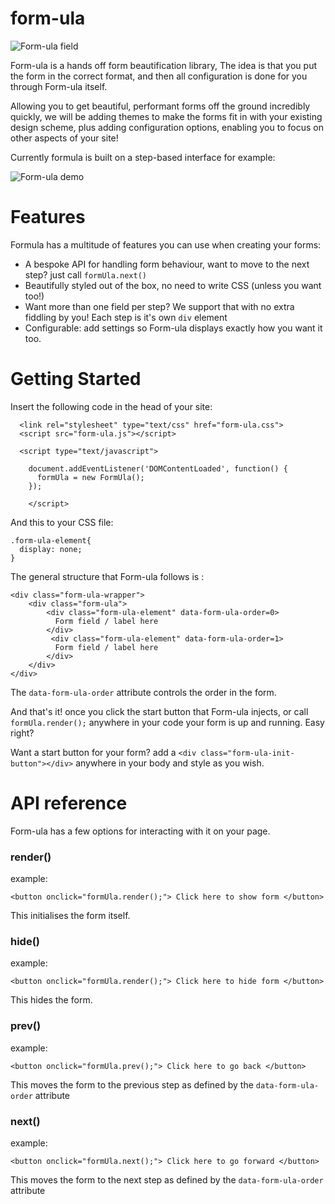 # form-ula

![Form-ula field](https://screenshot.click/23-10-4djbx-87b2t.jpg)

Form-ula is a hands off form beautification library, The idea is that you put the form in the correct format, and then all configuration is done for you through Form-ula itself. 

Allowing you to get beautiful, performant forms off the ground incredibly quickly, we will be adding themes to make the forms fit in with your existing design scheme, plus adding configuration options, enabling you to focus on other aspects of your site!

Currently formula is built on a step-based interface for example:

![Form-ula demo](https://codepen.io/poppadam/pen/PoPLZpY)

# Features

Formula has a multitude of features you can use when creating your forms:

* A bespoke API for handling form behaviour, want to move to the next step? just call `formUla.next()`
* Beautifully styled out of the box, no need to write CSS (unless you want too!)
* Want more than one field per step? We support that with no extra fiddling by you! Each step is it's own `div` element
* Configurable: add settings so Form-ula displays exactly how you want it too.

# Getting Started

Insert the following code in the head of your site:

```
  <link rel="stylesheet" type="text/css" href="form-ula.css">
  <script src="form-ula.js"></script>

  <script type="text/javascript">

    document.addEventListener('DOMContentLoaded', function() {
      formUla = new FormUla();
    });

    </script>
```

And this to your CSS file:

```
.form-ula-element{
  display: none;
}
```


The general structure that Form-ula follows is :

```
<div class="form-ula-wrapper">
    <div class="form-ula">
        <div class="form-ula-element" data-form-ula-order=0>
          Form field / label here 
        </div>
         <div class="form-ula-element" data-form-ula-order=1>
          Form field / label here 
        </div>
    </div>
</div>
```

The `data-form-ula-order` attribute controls the order in the form.

And that's it! once you click the start button that Form-ula injects, or call `formUla.render();` anywhere in your code your form is up and running. Easy right?



Want a start button for your form? add a `<div class="form-ula-init-button"></div>` anywhere in your body and style as you wish.




# API reference

Form-ula has a few options for interacting with it on your page.

### render()
example: 
```
<button onclick="formUla.render();"> Click here to show form </button>
```
This initialises the form itself.

### hide()
example: 
```
<button onclick="formUla.render();"> Click here to hide form </button>
```
This hides the form.

### prev()
example: 
```
<button onclick="formUla.prev();"> Click here to go back </button>
```
This moves the form to the previous step as defined by the `data-form-ula-order` attribute

### next()
example: 
```
<button onclick="formUla.next();"> Click here to go forward </button>
```
This moves the form to the next step as defined by the `data-form-ula-order` attribute

